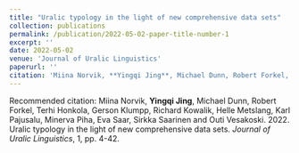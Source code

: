 ```yaml
---
title: "Uralic typology in the light of new comprehensive data sets"
collection: publications
permalink: /publication/2022-05-02-paper-title-number-1
excerpt: ''
date: 2022-05-02
venue: 'Journal of Uralic Linguistics'
paperurl: ''
citation: 'Miina Norvik, **Yingqi Jing**, Michael Dunn, Robert Forkel, Terhi Honkola, Gerson Klumpp, Richard Kowalik, Helle Metslang, Karl Pajusalu, Minerva Piha, Eva Saar, Sirkka Saarinen and Outi Vesakoski. 2022. &quot;Uralic typology in the light of new comprehensive data sets.&quot; <i>Journal of Uralic Linguistics</i>. 1, pp. 4-42.'
---
```


Recommended citation: Miina Norvik, **Yingqi Jing**, Michael Dunn, Robert Forkel, Terhi Honkola, Gerson Klumpp, Richard Kowalik, Helle Metslang, Karl Pajusalu, Minerva Piha, Eva Saar, Sirkka Saarinen and Outi Vesakoski. 2022. Uralic typology in the light of new comprehensive data sets. *Journal of Uralic Linguistics*, 1, pp. 4-42.

